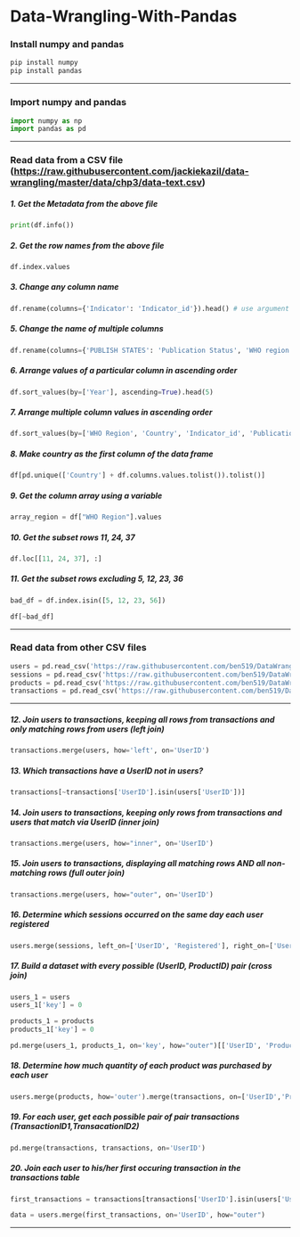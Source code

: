 # Data-Wrangling-With-Pandas

### Install numpy and pandas
```python
pip install numpy
pip install pandas
```

---

### Import numpy and pandas
```python
import numpy as np
import pandas as pd
```

---

### Read data from a CSV file (https://raw.githubusercontent.com/jackiekazil/data-wrangling/master/data/chp3/data-text.csv)

##### 1. Get the Metadata from the above file
```python
print(df.info())
```

##### 2. Get the row names from the above file
```python
df.index.values
```

##### 3. Change any column name
```python
df.rename(columns={'Indicator': 'Indicator_id'}).head() # use argument inplace=TRUE to keep the changes
```

##### 5. Change the name of multiple columns
```python
df.rename(columns={'PUBLISH STATES': 'Publication Status', 'WHO region': 'WHO Region'}, inplace=True) 
```

##### 6. Arrange values of a particular column in ascending order
```python
df.sort_values(by=['Year'], ascending=True).head(5)
```

##### 7. Arrange multiple column values in ascending order
```python
df.sort_values(by=['WHO Region', 'Country', 'Indicator_id', 'Publication Status']).head(3)
```

##### 8. Make country as the first column of the data frame
```python
df[pd.unique(['Country'] + df.columns.values.tolist()).tolist()]
```

##### 9. Get the column array using a variable
```python
array_region = df["WHO Region"].values
```

##### 10. Get the subset rows 11, 24, 37
```python
df.loc[[11, 24, 37], :]
```

##### 11. Get the subset rows excluding 5, 12, 23, 36
```python
bad_df = df.index.isin([5, 12, 23, 56])

df[~bad_df]
```
---

### Read data from other CSV files
```python
users = pd.read_csv('https://raw.githubusercontent.com/ben519/DataWrangling/master/Data/users.csv')
sessions = pd.read_csv('https://raw.githubusercontent.com/ben519/DataWrangling/master/Data/sessions.csv')
products = pd.read_csv('https://raw.githubusercontent.com/ben519/DataWrangling/master/Data/products.csv')
transactions = pd.read_csv('https://raw.githubusercontent.com/ben519/DataWrangling/master/Data/transactions.csv')

```

---

##### 12. Join users to transactions, keeping all rows from transactions and only matching rows from users (left join)
```python
transactions.merge(users, how='left', on='UserID')
```

##### 13. Which transactions have a UserID not in users? ###
```python
transactions[~transactions['UserID'].isin(users['UserID'])]
```

##### 14. Join users to transactions, keeping only rows from transactions and users that match via UserID (inner join) 
```python
transactions.merge(users, how="inner", on='UserID')
```

##### 15. Join users to transactions, displaying all matching rows AND all non-matching rows (full outer join)
```python
transactions.merge(users, how="outer", on='UserID')
```

##### 16. Determine which sessions occurred on the same day each user registered
```python
users.merge(sessions, left_on=['UserID', 'Registered'], right_on=['UserID', 'SessionDate'])
```

##### 17. Build a dataset with every possible (UserID, ProductID) pair (cross join) 
```python
users_1 = users
users_1['key'] = 0

products_1 = products
products_1['key'] = 0

pd.merge(users_1, products_1, on='key', how="outer")[['UserID', 'ProductID']]
```

##### 18. Determine how much quantity of each product was purchased by each user 
```python
users.merge(products, how='outer').merge(transactions, on=['UserID','ProductID'], how="outer").loc[:, ["UserID", "ProductID", "Quantity"]].fillna(0)
```

##### 19. For each user, get each possible pair of pair transactions (TransactionID1,TransacationID2)
```python
pd.merge(transactions, transactions, on='UserID')
```

##### 20. Join each user to his/her first occuring transaction in the transactions table
```python
first_transactions = transactions[transactions['UserID'].isin(users['UserID'])].groupby('UserID').first().reset_index()

data = users.merge(first_transactions, on='UserID', how="outer")
```
---
